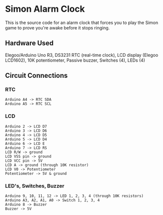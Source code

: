 # Simon Alarm Clock

This is the source code for an alarm clock that forces you to play the Simon game to prove you're awake before it stops ringing.

## Hardware Used
Elegoo/Arduino Uno R3, DS3231 RTC (real-time clock), LCD display (Elegoo LCD1602), 
10K potentiometer, Passive buzzer, Switches (4), LEDs (4)

## Circuit Connections

### RTC
```
Arduino A4 -> RTC SDA
Arduino A5 -> RTC SCL
```

### LCD
```
Arduino 2 -> LCD D7
Arduino 3 -> LCD D6
Arduino 4 -> LCD D5
Arduino 5 -> LCD D4
Arduino 6 -> LCD E
Arduino 7 -> LCD RS
LCD R/W -> ground
LCD VSS pin -> ground
LCD VCC pin -> 5V
LCD A -> ground (through 10K resistor)
LCD V0 -> Potentiometer
Potentiometer -> 5V & ground
```

### LED's, Switches, Buzzer
```
Arduino 9, 10, 11, 12 -> LED 1, 2, 3, 4 (through 10K resistors)
Arduino A3, A2, A1, A0 -> Switch 1, 2, 3, 4
Arduino 8 -> Buzzer
Buzzer -> 5V
```
 
